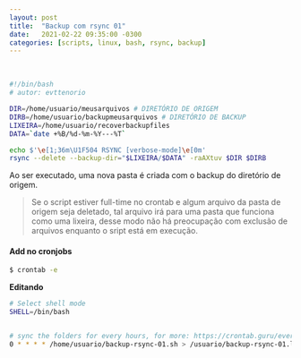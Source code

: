 ```yaml
---
layout: post
title:  "Backup com rsync 01"
date:   2021-02-22 09:35:00 -0300
categories: [scripts, linux, bash, rsync, backup]
---
```



&nbsp;


```sh
#!/bin/bash
# autor: evttenorio

DIR=/home/usuario/meusarquivos # DIRETÓRIO DE ORIGEM
DIRB=/home/usuario/backupmeusarquivos # DIRETÓRIO DE BACKUP
LIXEIRA=/home/usuario/recoverbackupfiles
DATA=`date +%B/%d-%m-%Y---%T`

echo $'\e[1;36m\U1F504 RSYNC [verbose-mode]\e[0m'
rsync --delete --backup-dir="$LIXEIRA/$DATA" -raAXtuv $DIR $DIRB
```

Ao ser executado, uma nova pasta é criada com o backup do diretório de origem. 

> Se o script estiver full-time no crontab e algum arquivo da pasta de origem seja deletado, 
tal arquivo irá para uma pasta que funciona como uma lixeira, 
desse modo não há preocupação com exclusão de arquivos enquanto o sript está em execução.

#### Add no cronjobs

```bash
$ crontab -e
```

**Editando**

```bash
# Select shell mode
SHELL=/bin/bash


# sync the folders for every hours, for more: https://crontab.guru/every-1-hour
0 * * * * /home/usuario/backup-rsync-01.sh > /usuario/backup-rsync-01.log 2>&1
```
